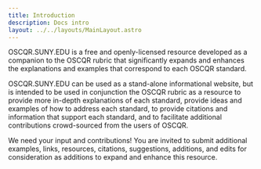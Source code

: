 ```yaml
---
title: Introduction
description: Docs intro
layout: ../../layouts/MainLayout.astro
---
```


OSCQR.SUNY.EDU is a free and openly-licensed resource developed as a companion to the OSCQR rubric that significantly expands and enhances the explanations and examples that correspond to each OSCQR standard.

OSCQR.SUNY.EDU can be used as a stand-alone informational website, but is intended to be used in conjunction the OSCQR rubric as a resource to provide more in-depth explanations of each standard, provide ideas and examples of how to address each standard, to provide citations and information that support each standard, and to facilitate additional contributions crowd-sourced from the users of OSCQR.

We need your input and contributions! You are invited to submit additional examples, links, resources, citations, suggestions, additions, and edits for consideration as additions to expand and enhance this resource.